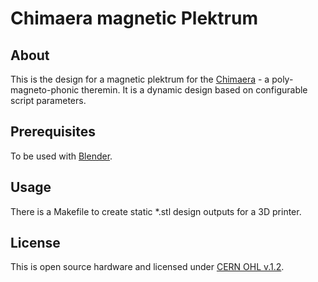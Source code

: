 # Chimaera magnetic Plektrum

## About
This is the design for a magnetic plektrum for the [Chimaera](http://open-music-kontrollers.ch/chimaera/) - a poly-magneto-phonic theremin. It is a dynamic design based on configurable script parameters.

## Prerequisites
To be used with [Blender](http://blender.org).

## Usage
There is a Makefile to create static \*.stl design outputs for a 3D printer.

## License
This is open source hardware and licensed under [CERN OHL v.1.2](http://ohwr.org/cernohl).
